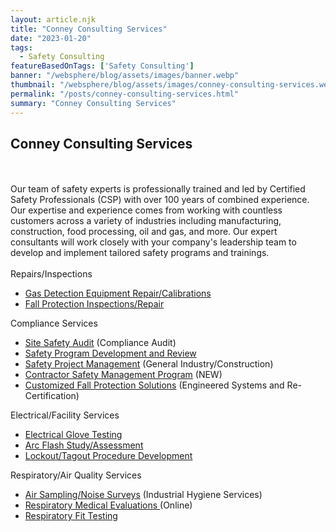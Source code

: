 ```yaml
---
layout: article.njk
title: "Conney Consulting Services"
date: "2023-01-20"
tags:
  - Safety Consulting
featureBasedOnTags: ['Safety Consulting']
banner: "/websphere/blog/assets/images/banner.webp"
thumbnail: "/websphere/blog/assets/images/conney-consulting-services.webp"
permalink: "/posts/conney-consulting-services.html"
summary: "Conney Consulting Services"
---
```


<h2 class="intro">Conney Consulting Services</h2>
<br><br>
Our team of safety experts is professionally trained and led by Certified Safety Professionals (CSP) with over 100 years of combined experience. Our expertise and experience comes from working with countless customers across a variety of industries including manufacturing, construction, food processing, oil and gas, and more. Our expert consultants will work closely with your company's leadership team to develop and implement tailored safety programs and trainings.
<br><br>
Repairs/Inspections
<ul> 
<li><a href="https://conney.com/websphere/blog/posts/gas-detection-equipment-repair.html">Gas Detection Equipment Repair/Calibrations</a></li>
<li><a href="https://conney.com/websphere/blog/posts/fall-protection-inspections-repairs.html/fall-protection-inspections-repairs">Fall Protection Inspections/Repair</a></li>
</ul>
Compliance Services
<ul>
<li><a href="https://conney.com/websphere/blog/posts/site-safety-audit-compliance-audit.html">Site Safety Audit</a> (Compliance Audit)</li>
<li><a href="https://conney.com/websphere/blog/posts/safety-program-development-review.html">Safety Program Development and Review</a></li>
<li><a href="https://conney.com/websphere/blog/posts/safety-project-management.html">Safety Project Management</a> (General Industry/Construction)</li>
<li><a href="https://conney.com/websphere/blog/posts/contractor-safety-management.html">Contractor Safety Management Program</a> (NEW)</li>
<li><a href="https://conney.com/websphere/blog/posts/customized-fall-protection-solutions-engineered-systems-and-recertification.html">Customized Fall Protection Solutions</a> (Engineered Systems and Re-Certification)</li>
</ul>
Electrical/Facility Services
<ul>
<li><a href="https://www.conney.com/websphere/blog/posts/electrical-glove-testing.html">Electrical Glove Testing</a></li>
<li><a href="https://conney.com/websphere/blog/posts/arc-flash-assessments.html">Arc Flash Study/Assessment</a></li>
<li><a href="https://conney.com/websphere/blog/posts/lockout-tagout-procedure-development-machine-specific.html">Lockout/Tagout Procedure Development</a></li>
</ul>
Respiratory/Air Quality Services
<ul>
<li><a href="https://conney.com/websphere/blog/posts/air-quality-noise-sampling-industrial-hygiene-services.html">Air Sampling/Noise Surveys</a> (Industrial Hygiene Services)</li>
<li><a href="https://conney.com/websphere/blog/posts/respiratory-medical-evaluations-online.html">Respiratory Medical Evaluations </a>(Online)</li>
<li><a href="https://conney.com/websphere/blog/posts/fit-testing.html">Respiratory Fit Testing</a></li>
</ul>
<br>
<br>
<br>
